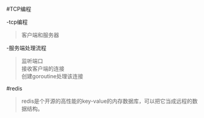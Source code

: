 #TCP编程

-tcp编程
>客户端和服务器

-服务端处理流程
>监听端口<br>接收客户端的连接<br>创建goroutine处理该连接

#redis
>redis是个开源的高性能的key-value的内存数据库，可以把它当成远程的数据结构。
